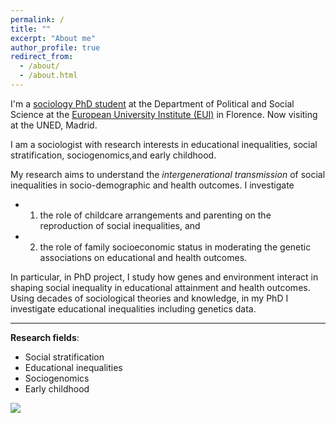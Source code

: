 ```yaml
---
permalink: /
title: ""
excerpt: "About me"
author_profile: true
redirect_from: 
  - /about/
  - /about.html
---
```




I'm a [sociology PhD student](https://www.eui.eu/people?id=gaia-ghirardi) at the Department of Political and Social Science at the [European University Institute (EUI)](https://www.eui.eu/en/academic-units/political-and-social-sciences) in Florence. Now visiting at the UNED, Madrid.  

I am a sociologist with research interests in educational inequalities, social stratification, sociogenomics,and early childhood. 

My research aims to understand the *intergenerational transmission* of social inequalities in socio-demographic and health outcomes. I investigate 
* 1) the role of childcare arrangements and parenting on the reproduction of social inequalities, and
* 2) the role of family socioeconomic status in moderating the genetic associations on educational and health outcomes.  

In particular, in PhD project, I study how genes and environment interact in shaping social inequality in educational attainment and health outcomes. Using decades of sociological theories and knowledge, in my PhD I investigate educational inequalities including genetics data. 



---

**Research fields**:   
* Social stratification
* Educational inequalities
* Sociogenomics
* Early childhood

  

![](http://gaiaghirardi.github.io/images/bybike1.jpeg)



